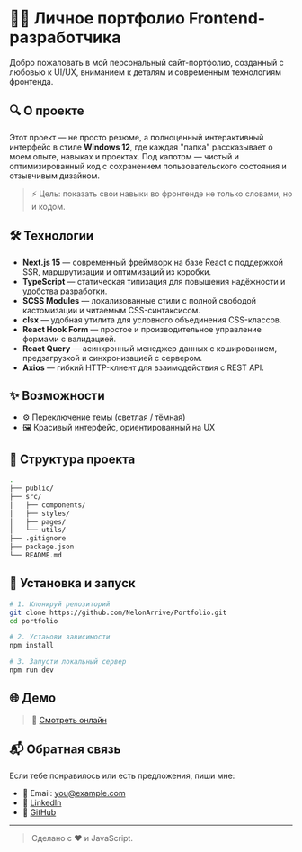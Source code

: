 # 🧑‍💻 Личное портфолио Frontend-разработчика

Добро пожаловать в мой персональный сайт-портфолио, созданный с любовью к UI/UX, вниманием к деталям и современным технологиям фронтенда.

## 🔍 О проекте

Этот проект — не просто резюме, а полноценный интерактивный интерфейс в стиле **Windows 12**, где каждая "папка" рассказывает о моем опыте, навыках и проектах. Под капотом — чистый и оптимизированный код с сохранением пользовательского состояния и отзывчивым дизайном.

> ⚡ Цель: показать свои навыки во фронтенде не только словами, но и кодом.

## 🛠️ Технологии

- **Next.js 15** — современный фреймворк на базе React с поддержкой SSR, маршрутизации и оптимизаций из коробки.
- **TypeScript** — статическая типизация для повышения надёжности и удобства разработки.
- **SCSS Modules** — локализованные стили с полной свободой кастомизации и читаемым CSS-синтаксисом.
- **clsx** — удобная утилита для условного объединения CSS-классов.
- **React Hook Form** — простое и производительное управление формами с валидацией.
- **React Query** — асинхронный менеджер данных с кэшированием, предзагрузкой и синхронизацией с сервером.
- **Axios** — гибкий HTTP-клиент для взаимодействия с REST API.

## ✨ Возможности

- ⚙️ Переключение темы (светлая / тёмная)
- 🖼️ Красивый интерфейс, ориентированный на UX

## 📁 Структура проекта

```bash
.
├── public/
├── src/
│   ├── components/
│   ├── styles/
│   ├── pages/
│   └── utils/
├── .gitignore
├── package.json
└── README.md
```

## 🧪 Установка и запуск

```bash
# 1. Клонируй репозиторий
git clone https://github.com/NelonArrive/Portfolio.git
cd portfolio

# 2. Установи зависимости
npm install

# 3. Запусти локальный сервер
npm run dev
```

## 🌐 Демо

> 🔗 [Смотреть онлайн](https://your-portfolio-url.com)

## 📬 Обратная связь

Если тебе понравилось или есть предложения, пиши мне:

- 📧 Email: [you@example.com](mailto:you@example.com)
- 💼 [LinkedIn](https://linkedin.com/in/yourname)
- 🐙 [GitHub](https://github.com/yourusername)

---

> Сделано с ❤️ и JavaScript.
